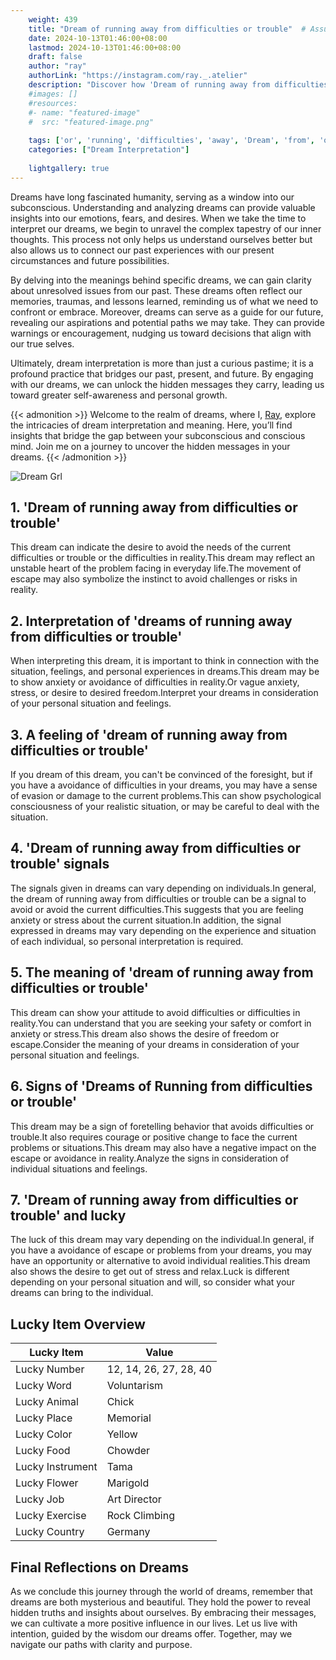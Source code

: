 ```yaml
---
    weight: 439
    title: "Dream of running away from difficulties or trouble"  # Assuming 'title' column exists
    date: 2024-10-13T01:46:00+08:00
    lastmod: 2024-10-13T01:46:00+08:00
    draft: false
    author: "ray"
    authorLink: "https://instagram.com/ray._.atelier"
    description: "Discover how 'Dream of running away from difficulties or trouble' can interpret your future and uncover its significant meanings in your life."
    #images: []
    #resources:
    #- name: "featured-image"
    #  src: "featured-image.png"
    
    tags: ['or', 'running', 'difficulties', 'away', 'Dream', 'from', 'of', 'trouble']
    categories: ["Dream Interpretation"]
    
    lightgallery: true
---
```

    
Dreams have long fascinated humanity, serving as a window into our subconscious. Understanding and analyzing dreams can provide valuable insights into our emotions, fears, and desires. When we take the time to interpret our dreams, we begin to unravel the complex tapestry of our inner thoughts. This process not only helps us understand ourselves better but also allows us to connect our past experiences with our present circumstances and future possibilities.

By delving into the meanings behind specific dreams, we can gain clarity about unresolved issues from our past. These dreams often reflect our memories, traumas, and lessons learned, reminding us of what we need to confront or embrace. Moreover, dreams can serve as a guide for our future, revealing our aspirations and potential paths we may take. They can provide warnings or encouragement, nudging us toward decisions that align with our true selves.

Ultimately, dream interpretation is more than just a curious pastime; it is a profound practice that bridges our past, present, and future. By engaging with our dreams, we can unlock the hidden messages they carry, leading us toward greater self-awareness and personal growth.

{{< admonition >}}
Welcome to the realm of dreams, where I, [Ray](https://instagram.com/ray._.atelier), explore the intricacies of dream interpretation and meaning. Here, you’ll find insights that bridge the gap between your subconscious and conscious mind. Join me on a journey to uncover the hidden messages in your dreams.
{{< /admonition >}}

![Dream Grl](https://cdn.pixabay.com/photo/2017/11/02/03/35/gothic-2910057_1280.jpg "Dream Grl")

## 1. 'Dream of running away from difficulties or trouble'
This dream can indicate the desire to avoid the needs of the current difficulties or trouble or the difficulties in reality.This dream may reflect an unstable heart of the problem facing in everyday life.The movement of escape may also symbolize the instinct to avoid challenges or risks in reality.

## 2. Interpretation of 'dreams of running away from difficulties or trouble'
When interpreting this dream, it is important to think in connection with the situation, feelings, and personal experiences in dreams.This dream may be to show anxiety or avoidance of difficulties in reality.Or vague anxiety, stress, or desire to desired freedom.Interpret your dreams in consideration of your personal situation and feelings.

## 3. A feeling of 'dream of running away from difficulties or trouble'
If you dream of this dream, you can't be convinced of the foresight, but if you have a avoidance of difficulties in your dreams, you may have a sense of evasion or damage to the current problems.This can show psychological consciousness of your realistic situation, or may be careful to deal with the situation.

## 4. 'Dream of running away from difficulties or trouble' signals
The signals given in dreams can vary depending on individuals.In general, the dream of running away from difficulties or trouble can be a signal to avoid or avoid the current difficulties.This suggests that you are feeling anxiety or stress about the current situation.In addition, the signal expressed in dreams may vary depending on the experience and situation of each individual, so personal interpretation is required.

## 5. The meaning of 'dream of running away from difficulties or trouble'
This dream can show your attitude to avoid difficulties or difficulties in reality.You can understand that you are seeking your safety or comfort in anxiety or stress.This dream also shows the desire of freedom or escape.Consider the meaning of your dreams in consideration of your personal situation and feelings.

## 6. Signs of 'Dreams of Running from difficulties or trouble'
This dream may be a sign of foretelling behavior that avoids difficulties or trouble.It also requires courage or positive change to face the current problems or situations.This dream may also have a negative impact on the escape or avoidance in reality.Analyze the signs in consideration of individual situations and feelings.

## 7. 'Dream of running away from difficulties or trouble' and lucky
The luck of this dream may vary depending on the individual.In general, if you have a avoidance of escape or problems from your dreams, you may have an opportunity or alternative to avoid individual realities.This dream also shows the desire to get out of stress and relax.Luck is different depending on your personal situation and will, so consider what your dreams can bring to the individual.

## Lucky Item Overview
| Lucky Item          | Value              |
|---------------|--------------------|
| Lucky Number        | 12, 14, 26, 27, 28, 40  |
| Lucky Word          | Voluntarism |
| Lucky Animal        | Chick |
| Lucky Place         | Memorial     |
| Lucky Color         | Yellow     |
| Lucky Food          | Chowder      |
| Lucky Instrument    | Tama |
| Lucky Flower        | Marigold    |
| Lucky Job           | Art Director       |
| Lucky Exercise      | Rock Climbing  |
| Lucky Country       | Germany    |


##  Final Reflections on Dreams

As we conclude this journey through the world of dreams, remember that dreams are both mysterious and beautiful. They hold the power to reveal hidden truths and insights about ourselves. By embracing their messages, we can cultivate a more positive influence in our lives. Let us live with intention, guided by the wisdom our dreams offer. Together, may we navigate our paths with clarity and purpose.
